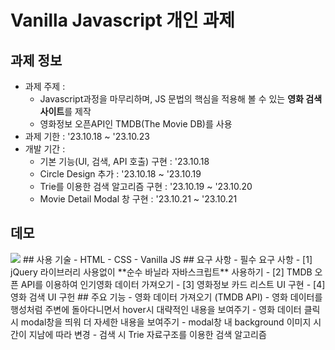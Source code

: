 # Vanilla Javascript 개인 과제

## 과제 정보

- 과제 주제 :
  - Javascript과정을 마무리하며, JS 문법의 핵심을 적용해 볼 수 있는 **영화 검색 사이트**를 제작
  - 영화정보 오픈API인 TMDB(The Movie DB)를 사용
- 과제 기한 : '23.10.18 ~ '23.10.23
- 개발 기간 :
  - 기본 기능(UI, 검색, API 호출) 구현 : '23.10.18
  - Circle Design 추가 : '23.10.18 ~ '23.10.19
  - Trie를 이용한 검색 알고리즘 구현 : '23.10.19 ~ '23.10.20
  - Movie Detail Modal 창 구현 : '23.10.21 ~ '23.10.21

## 데모

  <img src='./demo.gif'/>
## 사용 기술
 - HTML
 - CSS
 - Vanilla JS
## 요구 사항
  - 필수 요구 사항
    - [1] jQuery 라이브러리 사용없이 **순수 바닐라 자바스크립트** 사용하기
    - [2] TMDB 오픈 API를 이용하여 인기영화 데이터 가져오기
    - [3] 영화정보 카드 리스트 UI 구현
    - [4] 영화 검색 UI 구헌
## 주요 기능
  - 영화 데이터 가져오기 (TMDB API)
  - 영화 데이터를 행성처럼 주변에 돌아다니면서 hover시 대략적인 내용을 보여주기
  - 영화 데이터 클릭 시 modal창을 띄워 더 자세한 내용을 보여주기
  - modal창 내 background 이미지 시간이 지남에 따라 변경
  - 검색 시 Trie 자료구조를 이용한 검색 알고리즘
